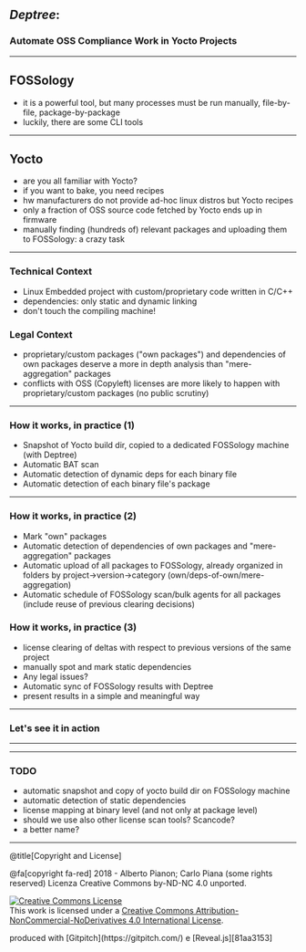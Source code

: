 
## *Deptree*:

### Automate OSS Compliance Work in Yocto Projects

---

## FOSSology

- it is a powerful tool, but many processes must be run manually, file-by-file, package-by-package
- luckily, there are some CLI tools

---

## Yocto

- are you all familiar with Yocto?
- if you want to bake, you need recipes
- hw manufacturers do not provide ad-hoc linux distros but Yocto recipes
- only a fraction of OSS source code fetched by Yocto ends up in firmware
- manually finding (hundreds of) relevant packages and uploading them to FOSSology: a crazy task

---

### Technical Context

- Linux Embedded project with custom/proprietary code written in C/C++
- dependencies: only static and dynamic linking
- don't touch the compiling machine! 

### Legal Context

- proprietary/custom packages ("own packages") and dependencies of own packages deserve a more in depth analysis than "mere-aggregation" packages
- conflicts with OSS (Copyleft) licenses are more likely to happen with proprietary/custom packages (no public scrutiny)

---

### How it works, in practice (1)

- Snapshot of Yocto build dir, copied to a dedicated FOSSology machine (with Deptree)
- Automatic BAT scan
- Automatic detection of dynamic deps for each binary file
- Automatic detection of each binary file's package

---

### How it works, in practice (2)

- Mark "own" packages
- Automatic detection of dependencies of own packages and "mere-aggregation" packages
- Automatic upload of all packages to FOSSology, already organized in folders by project->version->category (own/deps-of-own/mere-aggregation)
- Automatic schedule of FOSSology scan/bulk agents for all packages (include reuse of previous clearing decisions)


### How it works, in practice (3)

- license clearing of deltas with respect to previous versions of the same project
- manually spot and mark static dependencies
- Any legal issues?
- Automatic sync of FOSSology results with Deptree 
- present results in a simple and meaningful way

---
### Let's see it in action
---

---
### TODO

- automatic snapshot and copy of yocto build dir on FOSSology machine
- automatic detection of static dependencies
- license mapping at binary level (and not only at package level)
- should we use also other license scan tools? Scancode?
- a better name?

---
@title[Copyright and License]
<div class="bottom">
@fa[copyright fa-red] 2018 - Alberto Pianon; Carlo Piana (some rights reserved)   
Licenza Creative Commons by-ND-NC 4.0 unported.  

<a rel="license" href="http://creativecommons.org/licenses/by-nc-nd/4.0/"><img alt="Creative Commons License" style="border-width:0" src="https://i.creativecommons.org/l/by-nc-nd/4.0/88x31.png" /></a><br />This work is licensed under a <a rel="license" href="http://creativecommons.org/licenses/by-nc-nd/4.0/">Creative Commons Attribution-NonCommercial-NoDerivatives 4.0 International License</a>.

<p>produced with [Gitpitch](https://gitpitch.com/) e [Reveal.js][81aa3153]</p>

</div>

  [81aa3153]: https://revealjs.com/ "Reveal"
